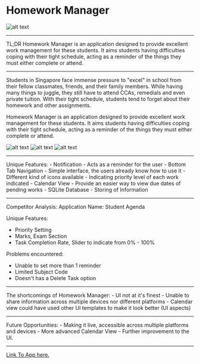 # Homework Manager
![alt text](https://asifexplore.com/img/new/homework_manager.jpg)
<hr/>
TL;DR
Homework Manager is an application designed to provide excellent work management for these students. It aims students having difficulties coping with their tight schedule, acting as a reminder of the things they must either complete or attend.
<hr/>

Students in Singapore face immense pressure to "excel" in school from their fellow classmates, friends, and their family members. While having many things to juggle, they still have to attend CCAs, remedials and even private tuition. With their tight schedule, students tend to forget about their homework and other assignments.

Homework Manager is an application designed to provide excellent work management for these students. It aims students having difficulties coping with their tight schedule, acting as a reminder of the things they must either complete or attend.


![alt text](https://asifexplore.com/img/blog/hw_manager/home.PNG)
![alt text](https://asifexplore.com/img/blog/hw_manager/calendar.PNG)
![alt text](https://asifexplore.com/img/blog/hw_manager/add.PNG)
<hr>
Unique Features:
- Notification
- Acts as a reminder for the user
- Bottom Tab Navigation
- Simple interface, the users already know how to use it
- Different kind of icons available
- Indicating priority level of each work indicated
- Calendar View
- Provide an easier way to view due dates of pending works
- SQLite Database
- Storing of Information
<hr>
Competitor Analysis:
Application Name: Student Agenda


Unique Features:
- Priority Setting
- Marks, Exam Section
- Task Completion Rate, Slider to indicate from 0% - 100%

Problems encountered:
- Unable to set more than 1 reminder
- Limited Subject Code
- Doesn't has a Delete Task option
<hr>
The shortcomings of Homework Manager:
- UI not at it's finest
- Unable to share information across multiple devices nor different platforms
- Calendar view could have used other UI templates to make it look better (UI aspects)
<hr>
Future Opportunities:
- Making it live, accessible across multiple platforms and devices
- More advanced Calendar View
- Further improvement to the UI.
<hr>
<a href="https://drive.google.com/file/d/1k6rTEoecYd39Mz_04NlD1LA1Xf-p0i1K/view" target="_blank">Link To App here.</a>

